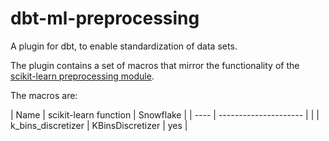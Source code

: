 # dbt-ml-preprocessing

A plugin for dbt, to enable standardization of data sets.

The plugin contains a set of macros that mirror the functionality of the [scikit-learn preprocessing module](https://scikit-learn.org/stable/modules/preprocessing.html).

The macros are:

| Name | scikit-learn function | Snowflake |
| ---- | --------------------- |           |
| k_bins_discretizer | KBinsDiscretizer | yes |

